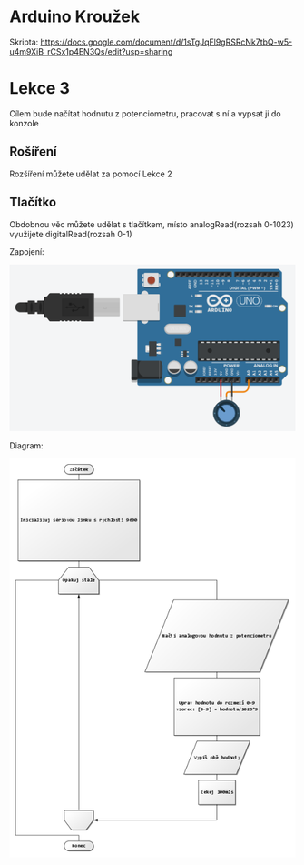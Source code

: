 # Arduino Kroužek
Skripta: https://docs.google.com/document/d/1sTgJqFl9gRSRcNk7tbQ-w5-u4m9XiB_rCSx1p4EN3Qs/edit?usp=sharing

# Lekce 3
Cílem bude načítat hodnutu z potenciometru, pracovat s ní a vypsat ji do konzole

## Rošíření
Rozšíření můžete udělat za pomocí Lekce 2

## Tlačítko
Obdobnou věc můžete udělat s tlačítkem, místo analogRead(rozsah 0-1023) využijete digitalRead(rozsah 0-1)

Zapojení:

![alt text](https://github.com/JustABenda/arduino_krouzek/blob/main/Lekce%203/pot_zapojeni.png)

Diagram:

![alt text](https://github.com/JustABenda/arduino_krouzek/blob/main/Lekce%203/pot.png)
